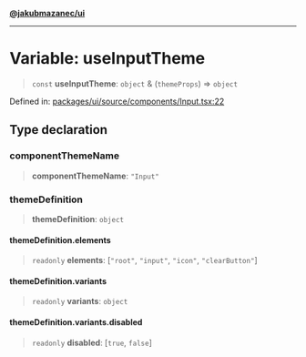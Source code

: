 [**@jakubmazanec/ui**](../README.md)

---

# Variable: useInputTheme

> `const` **useInputTheme**: `object` & (`themeProps`) => `object`

Defined in:
[packages/ui/source/components/Input.tsx:22](https://github.com/jakubmazanec/tools/blob/74fa88a6249b3d486436ae7655f4962bc4a86e11/packages/ui/source/components/Input.tsx#L22)

## Type declaration

### componentThemeName

> **componentThemeName**: `"Input"`

### themeDefinition

> **themeDefinition**: `object`

#### themeDefinition.elements

> `readonly` **elements**: \[`"root"`, `"input"`, `"icon"`, `"clearButton"`\]

#### themeDefinition.variants

> `readonly` **variants**: `object`

#### themeDefinition.variants.disabled

> `readonly` **disabled**: \[`true`, `false`\]

